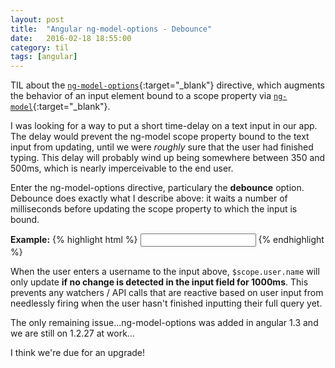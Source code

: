 ```yaml
---
layout: post
title:  "Angular ng-model-options - Debounce"
date:   2016-02-18 18:55:00
category: til
tags: [angular]
---
```


TIL about the [`ng-model-options`][model-options]{:target="_blank"} directive, which augments the behavior of an input element bound to a scope property via [`ng-model`][model]{:target="_blank"}.

I was looking for a way to put a short time-delay on a text input in our app. The delay would prevent the ng-model scope property bound to the text input from updating, until we were *roughly* sure that the user had finished typing. This delay will probably wind up being somewhere between 350 and 500ms, which is nearly imperceivable to the end user.

Enter the ng-model-options directive, particulary the __debounce__ option. Debounce does exactly what I describe above: it waits a number of milliseconds before updating the scope property to which the input is bound.

__Example:__
{% highlight html %}
	<input ng-model="user.name" ng-model-options="{ debounce: 1000 }"></input>
{% endhighlight %}

When the user enters a username to the input above, `$scope.user.name` will only update **if no change is detected in the input field for 1000ms**. This prevents any watchers / API calls that are reactive based on user input from needlessly firing when the user hasn't finished inputting their full query yet.

The only remaining issue...ng-model-options was added in angular 1.3 and we are still on 1.2.27 at work...

I think we're due for an upgrade!

[model-options]: https://docs.angularjs.org/api/ng/directive/ngModelOptions
[model]: https://docs.angularjs.org/api/ng/directive/ngModel
